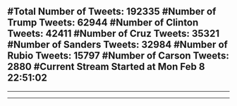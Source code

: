 #Total Number of Tweets: 192335 
#Number of Trump Tweets: 62944
#Number of Clinton Tweets: 42411
#Number of Cruz Tweets: 35321
#Number of Sanders Tweets: 32984
#Number of Rubio Tweets: 15797
#Number of Carson Tweets: 2880
#Current Stream Started at Mon Feb  8 22:51:02
---
---
---
